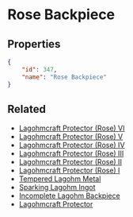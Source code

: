 # Rose Backpiece

<no description available>

## Properties

```json
{
    "id": 347,
    "name": "Rose Backpiece"
}
```

## Related

- [Lagohmcraft Protector (Rose) VI](../items/20331-lagohmcraft-protector-rose-vi.md)
- [Lagohmcraft Protector (Rose) V](../items/20330-lagohmcraft-protector-rose-v.md)
- [Lagohmcraft Protector (Rose) IV](../items/20329-lagohmcraft-protector-rose-iv.md)
- [Lagohmcraft Protector (Rose) III](../items/20328-lagohmcraft-protector-rose-iii.md)
- [Lagohmcraft Protector (Rose) II](../items/20327-lagohmcraft-protector-rose-ii.md)
- [Lagohmcraft Protector (Rose) I](../items/20326-lagohmcraft-protector-rose-i.md)
- [Tempered Lagohm Metal](../items/20281-tempered-lagohm-metal.md)
- [Sparking Lagohm Ingot](../items/20282-sparking-lagohm-ingot.md)
- [Incomplete Lagohm Backpiece](../items/20283-incomplete-lagohm-backpiece.md)
- [Lagohmcraft Protector](../items/20335-lagohmcraft-protector.md)

